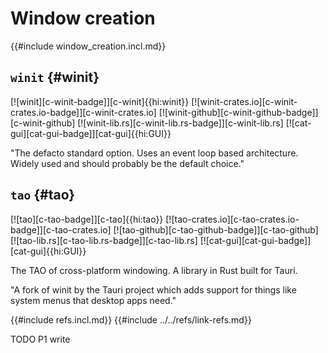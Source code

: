 # Window creation

{{#include window_creation.incl.md}}

## `winit` {#winit}

[![winit][c-winit-badge]][c-winit]{{hi:winit}}
[![winit-crates.io][c-winit-crates.io-badge]][c-winit-crates.io]
[![winit-github][c-winit-github-badge]][c-winit-github]
[![winit-lib.rs][c-winit-lib.rs-badge]][c-winit-lib.rs]
[![cat-gui][cat-gui-badge]][cat-gui]{{hi:GUI}}

"The defacto standard option. Uses an event loop based architecture. Widely used and should probably be the default choice."

## `tao` {#tao}

[![tao][c-tao-badge]][c-tao]{{hi:tao}}
[![tao-crates.io][c-tao-crates.io-badge]][c-tao-crates.io]
[![tao-github][c-tao-github-badge]][c-tao-github]
[![tao-lib.rs][c-tao-lib.rs-badge]][c-tao-lib.rs]
[![cat-gui][cat-gui-badge]][cat-gui]{{hi:GUI}}

The TAO of cross-platform windowing. A library in Rust built for Tauri.

"A fork of winit by the Tauri project which adds support for things like system menus that desktop apps need."

{{#include refs.incl.md}}
{{#include ../../refs/link-refs.md}}

<div class="hidden">
TODO P1 write
</div>
